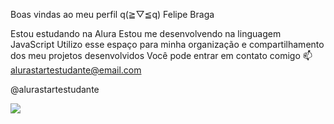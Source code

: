 Boas vindas ao meu perfil q(≧▽≦q)
Felipe Braga

Estou estudando na Alura
Estou me desenvolvendo na linguagem JavaScript
Utilizo esse espaço para minha organização e compartilhamento dos meu projetos desenvolvidos
Você pode entrar em contato comigo 📫
alurastartestudante@email.com

@alurastartestudante

![](https://media.tenor.com/Ks17NsV4yKgAAAAM/shooting-iso.gif)
